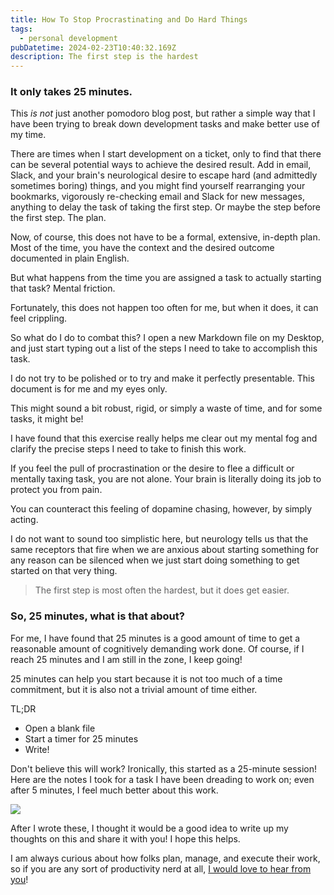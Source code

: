 ```yaml
---
title: How To Stop Procrastinating and Do Hard Things
tags:
  - personal development
pubDatetime: 2024-02-23T10:40:32.169Z
description: The first step is the hardest
---
```


### It only takes 25 minutes.

This _is not_ just another pomodoro blog post, but rather a simple way that I have been trying to break down development tasks and make better use of my time.

There are times when I start development on a ticket, only to find that there can be several potential ways to achieve the desired result. Add in email, Slack, and your brain's neurological desire to escape hard (and admittedly sometimes boring) things, and you might find yourself rearranging your bookmarks, vigorously re-checking email and Slack for new messages, anything to delay the task of taking the first step. Or maybe the step before the first step. The plan.

Now, of course, this does not have to be a formal, extensive, in-depth plan. Most of the time, you have the context and the desired outcome documented in plain English.

But what happens from the time you are assigned a task to actually starting that task? Mental friction.

Fortunately, this does not happen too often for me, but when it does, it can feel crippling.

So what do I do to combat this? I open a new Markdown file on my Desktop, and just start typing out a list of the steps I need to take to accomplish this task.

I do not try to be polished or to try and make it perfectly presentable. This document is for me and my eyes only.

This might sound a bit robust, rigid, or simply a waste of time, and for some tasks, it might be!

I have found that this exercise really helps me clear out my mental fog and clarify the precise steps I need to take to finish this work.

If you feel the pull of procrastination or the desire to flee a difficult or mentally taxing task, you are not alone. Your brain is literally doing its job to protect you from pain.

You can counteract this feeling of dopamine chasing, however, by simply acting.

I do not want to sound too simplistic here, but neurology tells us that the same receptors that fire when we are anxious about starting something for any reason can be silenced when we just start doing something to get started on that very thing.

> The first step is most often the hardest, but it does get easier.

### So, 25 minutes, what is that about?

For me, I have found that 25 minutes is a good amount of time to get a reasonable amount of cognitively demanding work done. Of course, if I reach 25 minutes and I am still in the zone, I keep going!

25 minutes can help you start because it is not too much of a time commitment, but it is also not a trivial amount of time either.

TL;DR

- Open a blank file
- Start a timer for 25 minutes
- Write!

Don't believe this will work? Ironically, this started as a 25-minute session! Here are the notes I took for a task I have been dreading to work on; even after 5 minutes, I feel much better about this work.

![](https://i.imgur.com/Hy673fg.png)

After I wrote these, I thought it would be a good idea to write up my thoughts on this and share it with you! I hope this helps.

I am always curious about how folks plan, manage, and execute their work, so if you are any sort of productivity nerd at all, [I would love to hear from you](mailto:martin@hey.com)!
